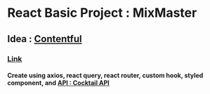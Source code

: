 # React Basic Project : MixMaster

## Idea : [Contentful](https://www.figma.com/file/XtVr3JRCGWyZESYxd9EhZK/Contentful?node-id=0%3A1&t=SNnU6FgNUQXktIFb-1)

### [Link](https://react-basic-projects-mixmaster.netlify.app)

#### Create using axios, react query, react router, custom hook, styled component, and [API : Cocktail API](https://www.thecocktaildb.com/api.php)


